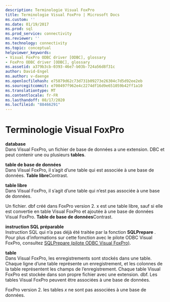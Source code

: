 ```yaml
---
description: Terminologie Visual FoxPro
title: Terminologie Visual FoxPro | Microsoft Docs
ms.custom: ''
ms.date: 01/19/2017
ms.prod: sql
ms.prod_service: connectivity
ms.reviewer: ''
ms.technology: connectivity
ms.topic: conceptual
helpviewer_keywords:
- Visual FoxPro ODBC driver [ODBC], glossary
- FoxPro ODBC driver [ODBC], glossary
ms.assetid: a379b3cb-0393-46e7-b03b-724a56d8f31c
author: David-Engel
ms.author: v-daenge
ms.openlocfilehash: e75879d62c73d731b09273e26304c7d5d92ee2eb
ms.sourcegitcommit: e700497f962e4c2274df16d9e651059b42ff1a10
ms.translationtype: MT
ms.contentlocale: fr-FR
ms.lasthandoff: 08/17/2020
ms.locfileid: "88466291"
---
```

# <a name="visual-foxpro-terminology"></a>Terminologie Visual FoxPro
**database**  
 Dans Visual FoxPro, un fichier de base de données a une extension. DBC et peut contenir une ou plusieurs **tables**.  
  
 **table de base de données**  
 Dans Visual FoxPro, il s’agit d’une table qui est associée à une base de données. **Table libre**Contrast.  
  
 **table libre**  
 Dans Visual FoxPro, il s’agit d’une table qui n’est pas associée à une base de données.  
  
 Un fichier. dbf créé dans FoxPro version 2. x est une table libre, sauf si elle est convertie en table Visual FoxPro et ajoutée à une base de données Visual FoxPro. **Table de base de données**Contrast.  
  
 **instruction SQL préparable**  
 Instruction SQL qui n’a pas déjà été traitée par la fonction **SQLPrepare** . Pour plus d’informations sur cette fonction avec le pilote ODBC Visual FoxPro, consultez [SQLPrepare (pilote ODBC Visual FoxPro)](../../odbc/microsoft/sqlprepare-visual-foxpro-odbc-driver.md).  
  
 **table**  
 Dans Visual FoxPro, les enregistrements sont stockés dans une table. Chaque ligne d’une table représente un enregistrement, et les colonnes de la table représentent les champs de l’enregistrement. Chaque table Visual FoxPro est stockée dans son propre fichier avec une extension. dbf. Les tables Visual FoxPro peuvent être associées à une base de données.  
  
 FoxPro version 2. les tables *x* ne sont pas associées à une base de données.
